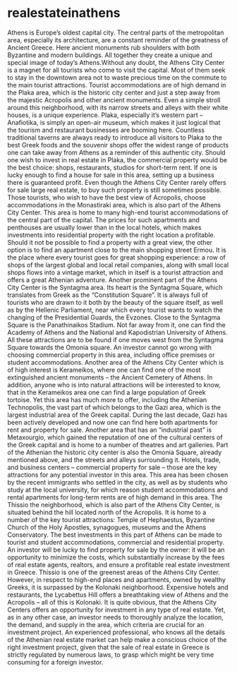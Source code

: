 # realestateinathens
Athens is Europe’s oldest capital city. The central parts of the metropolitan area, especially its architecture, are a constant reminder of the greatness of Ancient Greece. Here ancient monuments rub shoulders with both Byzantine and modern buildings. All together they create a unique and special image of today’s Athens.Without any doubt, the Athens City Center is a magnet for all tourists who come to visit the capital. Most of them seek to stay in the downtown area not to waste precious time on the commute to the main tourist attractions. Tourist accommodations are of high demand in the Plaka area, which is the historic city center and just a step away from the majestic Acropolis and other ancient monuments. Even a simple stroll around this neighborhood, with its narrow streets and alleys with their white houses, is a unique experience. Plaka, especially it’s western part – Anafiotika, is simply an open-air museum, which makes it just logical that the tourism and restaurant businesses are booming here. Countless traditional taverns are always ready to introduce all visitors to Plaka to the best Greek foods and the souvenir shops offer the widest range of products one can take away from Athens as a reminder of this authentic city.  Should one wish to invest in real estate in Plaka, the commercial property would be the best choice: shops, restaurants, studios for short-term rent. If one is lucky enough to find a house for sale in this area, setting up a business there is guaranteed profit. Even though the Athens City Center rarely offers for sale large real estate, to buy such property is still sometimes possible.  Those tourists, who wish to have the best view of Acropolis, choose accommodations in the Monastiraki area, which is also part of the Athens City Center. This area is home to many high-end tourist accommodations of the central part of the capital. The prices for such apartments and penthouses are usually lower than in the local hotels, which makes investments into residential property with the right location a profitable. Should it not be possible to find a property with a great view, the other option is to find an apartment close to the main shopping street Ermou. It is the place where every tourist goes for great shopping experience: a row of shops of the largest global and local retail companies, along with small local shops flows into a vintage market, which in itself is a tourist attraction and offers a great Athenian adventure.  Another prominent part of the Athens City Center is the Syntagma area. Its heart is the Syntagma Square, which translates from Greek as the “Constitution Square”. It is always full of tourists who are drawn to it both by the beauty of the square itself, as well as by the Hellenic Parliament, near which every tourist wants to watch the changing of the Presidential Guards, the Evzones. Close to the Syntagma Square is the Panathinaikos Stadium. Not far away from it, one can find the Academy of Athens and the National and Kapodistrian University of Athens. All these attractions are to be found if one moves west from the Syntagma Square towards the Omonia square. An investor cannot go wrong with choosing commercial property in this area, including office premises or student accommodations.  Another area of the Athens City Center which is of high interest is Kerameikos, where one can find one of the most extinguished ancient monuments – the Ancient Cemetery of Athens. In addition, anyone who is into natural attractions will be interested to know, that in the Kerameikos area one can find a large population of Greek tortoise. Yet this area has much more to offer, including the Athenian Technopolis, the vast part of which belongs to the Gazi area, which is the largest industrial area of the Greek capital. During the last decade, Gazi has been actively developed and now one can find here both apartments for rent and property for sale. Another area that has an “industrial past” is Metaxourgio, which gained the reputation of one of the cultural centers of the Greek capital and is home to a number of theatres and art galleries.  Part of the Athenian the historic city center is also the Omonia Square, already mentioned above, and the streets and alleys surrounding it. Hotels, trade, and business centers – commercial property for sale – those are the key attractions for any potential investor in this area. This area has been chosen by the recent immigrants who settled in the city, as well as by students who study at the local university, for which reason student accommodations and rental apartments for long-term rents are of high demand in this area.  The Thissio the neighborhood, which is also part of the Athens City Center, is situated behind the hill located north of the Acropolis. It is home to a number of the key tourist attractions: Temple of Hephaestus, Byzantine Church of the Holy Apostles, synagogues, museums and the Athens Conservatory. The best investments in this part of Athens can be made to tourist and student accommodations, commercial and residential property. An investor will be lucky to find property for sale by the owner: it will be an opportunity to minimize the costs, which substantially increase by the fees of real estate agents, realtors, and ensure a profitable real estate investment in Greece. Thissio is one of the greenest areas of the Athens City Center. However, in respect to high-end places and apartments, owned by wealthy Greeks, it is surpassed by the Kolonaki neighborhood. Expensive hotels and restaurants, the Lycabettus Hill offers a breathtaking view of Athens and the Acropolis – all of this is Kolonaki.  It is quite obvious, that the Athens City Centers offers an opportunity for investment in any type of real estate. Yet, as in any other case, an investor needs to thoroughly analyze the location, the demand, and supply in the area, which criteria are crucial for an investment project. An experienced professional, who knows all the details of the Athenian real estate market can help make a conscious choice of the right investment project, given that the sale of real estate in Greece is strictly regulated by numerous laws, to grasp which might be very time consuming for a foreign investor.
